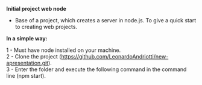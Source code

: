 <b>Initial project web node</b>

- Base of a project, which creates a server in node.js.
To give a quick start to creating web projects.

<b>In a simple way:</b>

1 - Must have node installed on your machine.<br>
2 - Clone the project (https://github.com/LeonardoAndriotti/new-apresentation.git).<br>
3 - Enter the folder and execute the following command in the command line (npm start).
